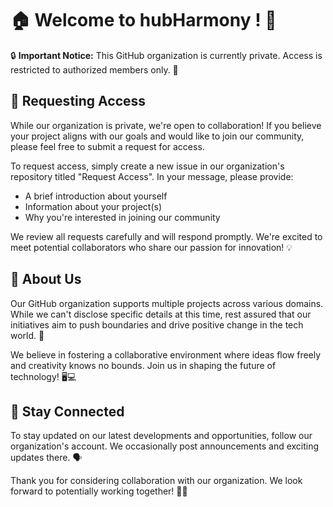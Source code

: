 # 🏠 Welcome to hubHarmony ! 🚪

🔒 **Important Notice:** This GitHub organization is currently private. Access is restricted to authorized members only. 🔐

## 🤝 Requesting Access

While our organization is private, we're open to collaboration! If you believe your project aligns with our goals and would like to join our community, please feel free to submit a request for access.

To request access, simply create a new issue in our organization's repository titled "Request Access". In your message, please provide:
- A brief introduction about yourself
- Information about your project(s)
- Why you're interested in joining our community

We review all requests carefully and will respond promptly. We're excited to meet potential collaborators who share our passion for innovation! 💡

## 🌟 About Us

Our GitHub organization supports multiple projects across various domains. While we can't disclose specific details at this time, rest assured that our initiatives aim to push boundaries and drive positive change in the tech world. 🚀

We believe in fostering a collaborative environment where ideas flow freely and creativity knows no bounds. Join us in shaping the future of technology! 🖥️💻

## 📢 Stay Connected

To stay updated on our latest developments and opportunities, follow our organization's account. We occasionally post announcements and exciting updates there. 🗣️


Thank you for considering collaboration with our organization. We look forward to potentially working together! 🤝🌈
